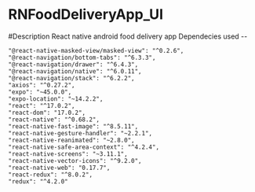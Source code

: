 # RNFoodDeliveryApp_UI
#Description
React native android food delivery app
Dependecies used -- 

  
    "@react-native-masked-view/masked-view": "^0.2.6",
    "@react-navigation/bottom-tabs": "^6.3.3",
    "@react-navigation/drawer": "^6.4.3",
    "@react-navigation/native": "^6.0.11",
    "@react-navigation/stack": "^6.2.2",
    "axios": "^0.27.2",
    "expo": "~45.0.0",
    "expo-location": "~14.2.2",
    "react": "^17.0.2",
    "react-dom": "17.0.2",
    "react-native": "^0.68.2",
    "react-native-fast-image": "^8.5.11",
    "react-native-gesture-handler": "~2.2.1",
    "react-native-reanimated": "~2.8.0",
    "react-native-safe-area-context": "^4.2.4",
    "react-native-screens": "~3.11.1",
    "react-native-vector-icons": "^9.2.0",
    "react-native-web": "0.17.7",
    "react-redux": "^8.0.2",
    "redux": "^4.2.0"
